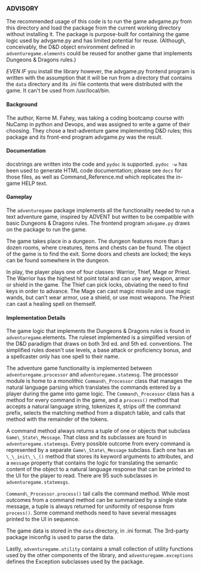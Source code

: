 ﻿### ADVISORY

The recommended usage of this code is to run the game advgame.py from this
directory and load the package from the current working directory without
installing it. The package is purpose-built for containing the game logic used
by advgame.py and has limited potential for reuse. (Although, conceivably, the
D&D object environment defined in `adventuregame.elements` could be reused for
another game that implements Dungeons & Dragons rules.)

*EVEN IF* you install the library however, the advgame.py frontend program is
written with the assumption that it will be run from a directory that contains
the `data` directory and its .ini file contents that were distributed with the
game. It can't be used from /usr/local/bin.


#### Background

The author, Kerne M. Fahey, was taking a coding bootcamp course with NuCamp
in python and Devops, and was assigned to write a game of their choosing.
They chose a text-adventure game implementing D&D rules; this package and its
front-end program advgame.py was the result.


#### Documentation

docstrings are written into the code and `pydoc` is supported. `pydoc -w` has
been used to generate HTML code documentation; please see `docs` for those
files, as well as Command\_Reference.md which replicates the in-game HELP text.


#### Gameplay

The `adventuregame` package implements all the functionality needed to run a
text adventure game, inspired by ADVENT but written to be compatible with basic
Dungeons & Dragons rules. The frontend program `advgame.py` draws on the package
to run the game.

The game takes place in a dungeon. The dungeon features more than a dozen rooms,
where creatures, items and chests can be found. The object of the game is to
find the exit. Some doors and chests are locked; the keys can be found somewhere
in the dungeon.

In play, the player plays one of four classes: Warrior, Thief, Mage or
Priest. The Warrior has the highest hit point total and can use any weapon,
armor or shield in the game. The Thief can pick locks, obviating the need to
find keys in order to advance. The Mage can cast magic missile and use magic
wands, but can't wear armor, use a shield, or use most weapons. The Priest can
cast a healing spell on themself.


#### Implementation Details

The game logic that implements the Dungeons & Dragons rules is found in
`adventuregame`.elements. The ruleset implemented is a simplified version of the
D&D paradigm that draws on both 3rd ed. and 5th ed. conventions. The simplified
rules doesn't use levels, a base attack or proficiency bonus, and a spellcaster
only has one spell to their name.

The adventure game functionality is implemented between `adventuregame.processor`
and `adventuregame.statemsg`. The processor module is home to a monolithic
`Command\_Processor` class that manages the natural language parsing which
translates the commands entered by a player during the game into game logic.
The `Command\_Processor` class has a method for every command in the game, and a
`process()` method that accepts a natural language string, tokenizes it, strips
off the command prefix, selects the matching method from a dispatch table, and
calls that method with the remainder of the tokens.

A command method always returns a tuple of one or objects that subclass
`Game\_State\_Message`. That class and its subclasses are found in
`adventuregame.statemsgs`. Every possible outcome from every command is
represented by a separate `Game\_State\_Message` subclass. Each one has an
`\_\_init\_\_()` method that stores its keyword arguments to attributes, and a
`message` property that contains the logic for translating the semantic content of
the object to a natural language response that can be printed to the UI for the
player to read. There are 95 such subclasses in `adventuregame.statemsgs`.

`Command\_Processor.process()` tail calls the command method. While most outcomes
from a command method can be summarized by a single state message, a tuple is
always returned for uniformity of response from `process()`. Some command methods
need to have several messages printed to the UI in sequence.

The game data is stored in the `data` directory, in .ini format. The 3rd-party
package iniconfig is used to parse the data.

Lastly, `adventuregame.utility` contains a small collection of utility
functions used by the other components of the library, and
`adventuregame.exceptions` defines the Exception subclasses used by the package.

